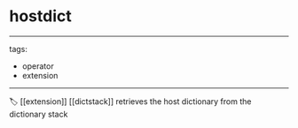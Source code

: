 # hostdict

---
tags:

- operator
- extension

---

🏷️ [[extension]] [[dictstack]]
retrieves the host dictionary from the dictionary stack
